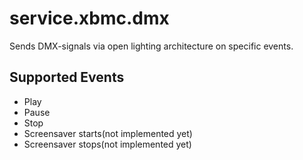 service.xbmc.dmx
================

Sends DMX-signals via open lighting architecture on specific events.

Supported Events
----------------
 - Play
 - Pause
 - Stop
 - Screensaver starts(not implemented yet)
 - Screensaver stops(not implemented yet)
